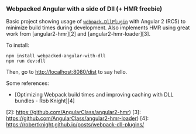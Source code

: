 ### Webpacked Angular with a side of Dll (+ HMR freebie)

Basic project showing usage of [`webpack.DllPlugin`][1] with Angular 2 (RC5) to minimize build times during development. Also implements HMR using great work from [angular2-hmr][2] and [angular2-hmr-loader][3].

To install:
```
npm install webpacked-angular-with-dll
npm run dev:dll
```
Then, go to [http://localhost:8080/dist](http://localhost:8080/dist) to say hello.

Some references:
- [Optimizing Webpack build times and improving caching with DLL bundles - Rob Knight][4]

[1]: https://webpack.github.io/docs/list-of-plugins.html#dllplugin
[2]: https://github.com/AngularClass/angular2-hmr)
[3]: https://github.com/AngularClass/angular2-hmr-loader)
[4]: https://robertknight.github.io/posts/webpack-dll-plugins/
